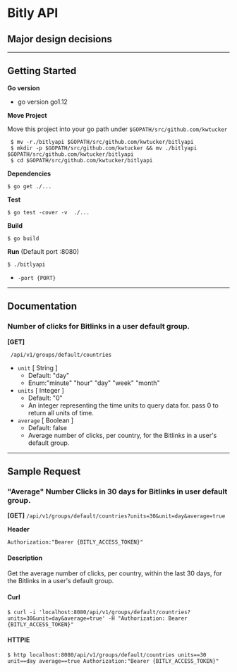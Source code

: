 # Bitly API

## Major design decisions
___

## Getting Started

**Go version**

- go version go1.12

**Move Project**

Move this project into your go path under `$GOPATH/src/github.com/kwtucker`

```shell
 $ mv -r./bitlyapi $GOPATH/src/github.com/kwtucker/bitlyapi
 $ mkdir -p $GOPATH/src/github.com/kwtucker && mv ./bitlyapi $GOPATH/src/github.com/kwtucker/bitlyapi
 $ cd $GOPATH/src/github.com/kwtucker/bitlyapi
```

**Dependencies**

```shell
$ go get ./...
```

**Test**

```shell
$ go test -cover -v  ./...
```

**Build**

```shell
$ go build
```

**Run** (Default port :8080)

```shell
$ ./bitlyapi
```

- `-port {PORT}`

___
## Documentation

### Number of clicks for Bitlinks in a user default group.
**[GET]**

```shell
 /api/v1/groups/default/countries
```

- `unit` [ String ]
  - Default: "day"
  - Enum:"minute" "hour" "day" "week" "month"
- `units` [ Integer ]
  - Default: "0"
  - An integer representing the time units to query data for. pass 0 to return all units of time.
- `average` [ Boolean ]
  - Default: false
  - Average number of clicks, per country, for the Bitlinks in a user's default group.

---


## Sample Request

### **"Average"** Number Clicks in 30 days for Bitlinks in user default group.
**[GET]**
`
 /api/v1/groups/default/countries?units=30&unit=day&average=true
`

**Header**

`Authorization:"Bearer {BITLY_ACCESS_TOKEN}"`

#### Description
Get the average number of clicks, per country, within the last 30 days, for the Bitlinks in a user's default group.
#### Curl
```shell
$ curl -i 'localhost:8080/api/v1/groups/default/countries?units=30&unit=day&average=true' -H "Authorization: Bearer {BITLY_ACCESS_TOKEN}"
```
#### HTTPIE
```shell
$ http localhost:8080/api/v1/groups/default/countries units==30 unit==day average==true Authorization:"Bearer {BITLY_ACCESS_TOKEN}"
```